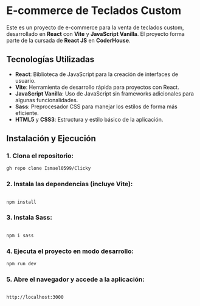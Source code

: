 # E-commerce de Teclados Custom

Este es un proyecto de e-commerce para la venta de teclados custom, desarrollado en **React** con **Vite** y **JavaScript Vanilla**. El proyecto forma parte de la cursada de **React JS** en **CoderHouse**.

## Tecnologías Utilizadas

- **React**: Biblioteca de JavaScript para la creación de interfaces de usuario.
- **Vite**: Herramienta de desarrollo rápida para proyectos con React.
- **JavaScript Vanilla**: Uso de JavaScript sin frameworks adicionales para algunas funcionalidades.
- **Sass**: Preprocesador CSS para manejar los estilos de forma más eficiente.
- **HTML5** y **CSS3**: Estructura y estilo básico de la aplicación.

## Instalación y Ejecución

### 1. Clona el repositorio:

```bash
gh repo clone Ismael0599/Clicky
```
### 2. Instala las dependencias (incluye Vite):

```bash

npm install
```
### 3. Instala Sass:

```bash

npm i sass
```

### 4. Ejecuta el proyecto en modo desarrollo:

```bash
npm run dev

```
### 5. Abre el navegador y accede a la aplicación:
```bash

http://localhost:3000

```

